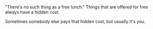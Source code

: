 "There's no such thing as a free lunch."
Things that are offered for free always have a hidden cost.

Sometimes somebody else pays that hidden cost, but usually it's you.
